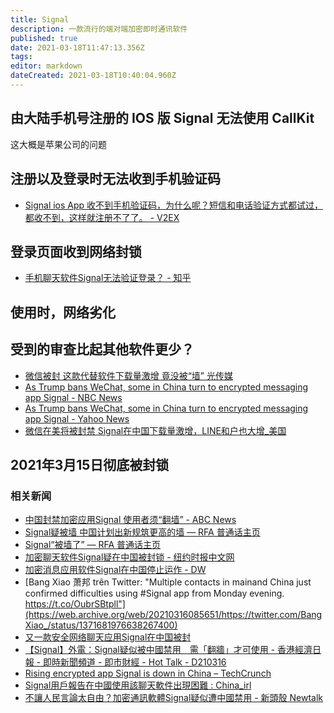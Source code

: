```yaml
---
title: Signal
description: 一款流行的端对端加密即时通讯软件
published: true
date: 2021-03-18T11:47:13.356Z
tags: 
editor: markdown
dateCreated: 2021-03-18T10:40:04.960Z
---
```


## 由大陆手机号注册的 IOS 版 Signal 无法使用 CallKit

这大概是苹果公司的问题

## 注册以及登录时无法收到手机验证码

+ [Signal ios App 收不到手机验证码，为什么呢？短信和电话验证方式都试过，都收不到，这样就注册不了了。 - V2EX](https://web.archive.org/web/20201007015113/https://www.v2ex.com/t/688953)

## 登录页面收到网络封锁

+ [手机聊天软件Signal无法验证登录？ - 知乎](https://web.archive.org/web/20201007015109/https://www.zhihu.com/question/48763242)

## 使用时，网络劣化

## 受到的审查比起其他软件更少？

+ [微信被封 这款代替软件下载量激增 竟没被“墙” 光传媒](https://web.archive.org/web/20201007015442/https://www.ipkmedia.com/微信被封-这款代替软件下载量激增-竟没被墙/)
+ [As Trump bans WeChat, some in China turn to encrypted messaging app Signal - NBC News](https://web.archive.org/web/20201007015700if_/https://www.nbcnews.com/tech/security/trump-bans-wechat-some-china-turn-encrypted-messaging-app-signal-n1236184)
+ [As Trump bans WeChat, some in China turn to encrypted messaging app Signal - Yahoo News](https://web.archive.org/web/20201007015708/https://news.yahoo.com/trump-bans-wechat-china-turn-191700145.html?guccounter=1&guce_referrer=aHR0cHM6Ly9ndWNlLnlhaG9vLmNvbS8&guce_referrer_sig=AQAAAHohZ1v0ev45IGwmGrJ-YlKsMBqX6fX7BPsxwUJnssJefPzCAuYHNb3Cq1SVaOQ1An7nhlJIwA3SLh_Lbt08kTHZYmNJZWJByJ5Ih_RSFWjIMYmqmJytb4SgDiIq2Mlqwh-va3-f7dqE_-bRGEta98D-MVQwJmPXNU1ed4HKIQCb)
+ [微信在美将被封禁 Signal在中国下载量激增，LINE和户也大增_美国](https://web.archive.org/web/20201006152836/https://www.sohu.com/a/412260365_120595979)

## 2021年3月15日彻底被封锁

### 相关新闻

+ [中国封禁加密应用Signal 使用者须“翻墙” - ABC News](https://archive.is/KVX5K "https://www.abc.net.au/chinese/2021-03-17/encrypted-messaging-app-signal-no-longer-working-in-china/13255676")
+ [Signal疑被墙 中国计划出新规筑更高的墙 — RFA 普通话主页](https://web.archive.org/web/20210318084151/https://www.rfa.org/mandarin/yataibaodao/meiti/bx-03172021103634.html)
+ [Signal“被墙了” — RFA 普通话主页](https://web.archive.org/web/20210318084148/https://www.rfa.org/mandarin/Xinwen/wul0316c-03162021052806.html)
+ [加密聊天软件Signal疑在中国被封锁 - 纽约时报中文网](https://web.archive.org/web/20210318084205/https://cn.nytimes.com/technology/20210317/china-signal/)
+ [加密消息应用软件Signal在中国停止运作 - DW](https://web.archive.org/web/20210316152543/https://www.dw.com/zh/加密消息应用软件signal在中国停止运作/a-56888046)
+ [Bang Xiao 萧邦 trên Twitter: "Multiple contacts in mainand China just confirmed difficulties using #Signal app from Monday evening. https://t.co/OubrSBtpll"](https://web.archive.org/web/20210316085651/https://twitter.com/BangXiao_/status/1371681976638267400)
+ [又一款安全网络聊天应用Signal在中国被封](https://web.archive.org/web/20210316121038/https://www.rfi.fr/cn/中国/20210316-又一款安全网络聊天应用signal在中国被封)
+ [【Signal】外電：Signal疑似被中國禁用　需「翻牆」才可使用 - 香港經濟日報 - 即時新聞頻道 - 即市財經 - Hot Talk - D210316](https://web.archive.org/web/20210318084139/https://inews.hket.com/article/2902488/【Signal】外電：Signal疑似被中國禁用　需「翻牆」才可使用?mtc=20023)
+ [Rising encrypted app Signal is down in China – TechCrunch](https://web.archive.org/web/20210316144125/https://techcrunch.com/2021/03/15/signal-is-down-in-china/)
+ [Signal用戶報告在中國使用該聊天軟件出現困難 : China_irl](https://web.archive.org/web/20210318084119/https://old.reddit.com/r/China_irl/comments/m625ii/signal用戶報告在中國使用該聊天軟件出現困難/)
+ [不讓人民言論太自由？加密通訊軟體Signal疑似遭中國禁用 - 新頭殼 Newtalk](https://web.archive.org/web/20210316092346/https://newtalk.tw/news/view/2021-03-16/549774)

<!--
[尋找高度安全的通訊方式？放棄Telegram投奔Signal！ - Dylan Hill - Medium](https://web.archive.org/web/20200307040653/https://medium.com/@hahaquadrad/%E5%B0%8B%E6%89%BE%E9%AB%98%E5%BA%A6%E5%AE%89%E5%85%A8%E7%9A%84%E9%80%9A%E8%A8%8A%E6%96%B9%E5%BC%8F-%E6%94%BE%E6%A3%84telegram%E6%8A%95%E5%A5%94signal-f5ee473bb179)
[Signal 中国大陆使用报告 - TSBBLOG](https://web.archive.org/web/20200922155052/https://tsb2blog.com/signal)
[Signal 实在是不得不推荐的一款聊天软件 - 知乎](https://archive.is/BK02M "https://zhuanlan.zhihu.com/p/85935088")
-->
